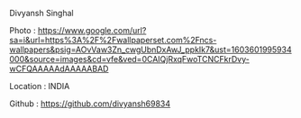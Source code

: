 Divyansh Singhal

Photo : https://www.google.com/url?sa=i&url=https%3A%2F%2Fwallpaperset.com%2Fncs-wallpapers&psig=AOvVaw3Zn_cwgUbnDxAwJ_ppkIk7&ust=1603601995934000&source=images&cd=vfe&ved=0CAIQjRxqFwoTCNCFkrDvy-wCFQAAAAAdAAAAABAD

Location : INDIA

Github : https://github.com/divyansh69834
